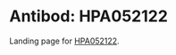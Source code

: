 # Antibod: HPA052122


    


Landing page for [HPA052122](http://www.proteinatlas.org/search/HPA052122).
